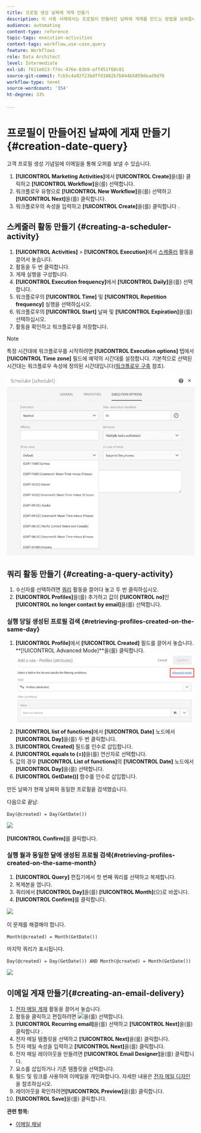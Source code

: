 ```yaml
---
title: 프로필 생성 날짜에 게재 만들기
description: 이 사용 사례에서는 프로필이 만들어진 날짜에 게재를 만드는 방법을 보여줍니다.
audience: automating
content-type: reference
topic-tags: execution-activities
context-tags: workflow,use-case,query
feature: Workflows
role: Data Architect
level: Intermediate
exl-id: f611e023-f74c-476e-83b9-aff451f68c81
source-git-commit: fcb5c4a92f23bdffd1082b7b044b5859dead9d70
workflow-type: tm+mt
source-wordcount: '354'
ht-degree: 33%

---
```


# 프로필이 만들어진 날짜에 게재 만들기 {#creation-date-query}

고객 프로필 생성 기념일에 이메일을 통해 오퍼를 보낼 수 있습니다.

1. **[!UICONTROL Marketing Activities]**&#x200B;에서 **[!UICONTROL Create]**&#x200B;을(를) 클릭하고 **[!UICONTROL Workflow]**&#x200B;을(를) 선택합니다.
1. 워크플로우 유형으로 **[!UICONTROL New Workflow]**&#x200B;을(를) 선택하고 **[!UICONTROL Next]**&#x200B;을(를) 클릭합니다.
1. 워크플로우의 속성을 입력하고 **[!UICONTROL Create]**&#x200B;을(를) 클릭합니다 .

## 스케줄러 활동 만들기 {#creating-a-scheduler-activity}

1. **[!UICONTROL Activities]** > **[!UICONTROL Execution]**&#x200B;에서 [스케줄러](../../automating/using/scheduler.md) 활동을 끌어서 놓습니다.
1. 활동을 두 번 클릭합니다.
1. 게재 실행을 구성합니다.
1. **[!UICONTROL Execution frequency]**&#x200B;에서 **[!UICONTROL Daily]**&#x200B;을(를) 선택합니다.
1. 워크플로우의 **[!UICONTROL Time]** 및 **[!UICONTROL Repetition frequency]** 실행을 선택하십시오.
1. 워크플로우의 **[!UICONTROL Start]** 날짜 및 **[!UICONTROL Expiration]**&#x200B;을(를) 선택하십시오.
1. 활동을 확인하고 워크플로우를 저장합니다.

>[!NOTE]
>
>특정 시간대에 워크플로우를 시작하려면 **[!UICONTROL Execution options]** 탭에서 **[!UICONTROL Time zone]** 필드에 예약의 시간대를 설정합니다. 기본적으로 선택된 시간대는 워크플로우 속성에 정의된 시간대입니다([워크플로우 구축](../../automating/using/building-a-workflow.md) 참조).

![](assets/time_zone.png)

## 쿼리 활동 만들기 {#creating-a-query-activity}

1. 수신자를 선택하려면 [쿼리](../../automating/using/query.md) 활동을 끌어다 놓고 두 번 클릭하십시오.
1. **[!UICONTROL Profiles]**&#x200B;을(를) 추가하고 값이 **[!UICONTROL no]**&#x200B;인 **[!UICONTROL no longer contact by email]**&#x200B;을(를) 선택합니다.

### 실행 당일 생성된 프로필 검색 {#retrieving-profiles-created-on-the-same-day}

1. **[!UICONTROL Profile]**&#x200B;에서 **[!UICONTROL Created]** 필드를 끌어서 놓습니다. **[!UICONTROL Advanced Mode]**을(를) 클릭합니다.
   ![](assets/advanced_mode.png)
1. **[!UICONTROL list of functions]**&#x200B;에서 **[!UICONTROL Date]** 노드에서 **[!UICONTROL Day]**&#x200B;을(를) 두 번 클릭합니다.
1. **[!UICONTROL Created]** 필드를 인수로 삽입합니다.
1. **[!UICONTROL equals to (=)]**&#x200B;을(를) 연산자로 선택합니다.
1. 값의 경우 **[!UICONTROL List of functions]**&#x200B;의 **[!UICONTROL Date]** 노드에서 **[!UICONTROL Day]**&#x200B;을(를) 선택합니다.
1. **[!UICONTROL GetDate()]** 함수를 인수로 삽입합니다.

만든 날짜가 현재 날짜와 동일한 프로필을 검색했습니다.

다음으로 끝남:

```Day(@created) = Day(GetDate())```

![](assets/day_creation_query.png)

**[!UICONTROL Confirm]**&#x200B;를 클릭합니다.

### 실행 월과 동일한 달에 생성된 프로필 검색{#retrieving-profiles-created-on-the-same-month}

1. **[!UICONTROL Query]** 편집기에서 첫 번째 쿼리를 선택하고 복제합니다.
1. 복제본을 엽니다.
1. 쿼리에서 **[!UICONTROL Day]**&#x200B;을(를) **[!UICONTROL Month]**(으)로 바꿉니다.
1. **[!UICONTROL Confirm]**&#x200B;를 클릭합니다.

![](assets/month_rule.png)

이 문제를 해결해야 합니다.

``` Month(@created) = Month(GetDate()) ```

마지막 쿼리가 표시됩니다.

```Day(@created) = Day(GetDate()) AND Month(@created) = Month(GetDate())```

![](assets/expression_editor_1.png)

## 이메일 게재 만들기{#creating-an-email-delivery}

1. [전자 메일 게재](../../automating/using/email-delivery.md) 활동을 끌어서 놓습니다.
1. 활동을 클릭하고 편집하려면 ![](assets/edit_darkgrey-24px.png)을(를) 선택합니다.
1. **[!UICONTROL Recurring email]**&#x200B;을(를) 선택하고 **[!UICONTROL Next]**&#x200B;을(를) 클릭합니다 .
1. 전자 메일 템플릿을 선택하고 **[!UICONTROL Next]**&#x200B;을(를) 클릭합니다.
1. 전자 메일 속성을 입력하고 **[!UICONTROL Next]**&#x200B;을(를) 클릭합니다.
1. 전자 메일 레이아웃을 만들려면 **[!UICONTROL Email Designer]**&#x200B;을(를) 클릭합니다.
1. 요소를 삽입하거나 기존 템플릿을 선택합니다.
1. 필드 및 링크를 사용하여 이메일을 개인화합니다.
자세한 내용은 [전자 메일 디자인](../../designing/using/designing-from-scratch.md#designing-an-email-content-from-scratch)을 참조하십시오.
1. 레이아웃을 확인하려면&#x200B;**[!UICONTROL Preview]**&#x200B;을(를) 클릭합니다.
1. **[!UICONTROL Save]**&#x200B;을(를) 클릭합니다.

**관련 항목:**

* [이메일 채널](../../channels/using/creating-an-email.md)
